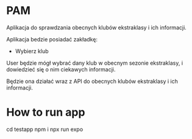 # PAM
Aplikacja do sprawdzania obecnych klubów ekstraklasy i ich informacji.

Aplikacja bedzie posiadać zakładkę:
- Wybierz klub

User będzie mógł wybrać dany klub w obecnym sezonie ekstraklasy, i dowiedzieć się o nim ciekawych informacji.

Będzie ona działać wraz z API do obecnych klubów ekstraklasy i ich informacji.

# How to run app

cd testapp
npm i
npx run expo
